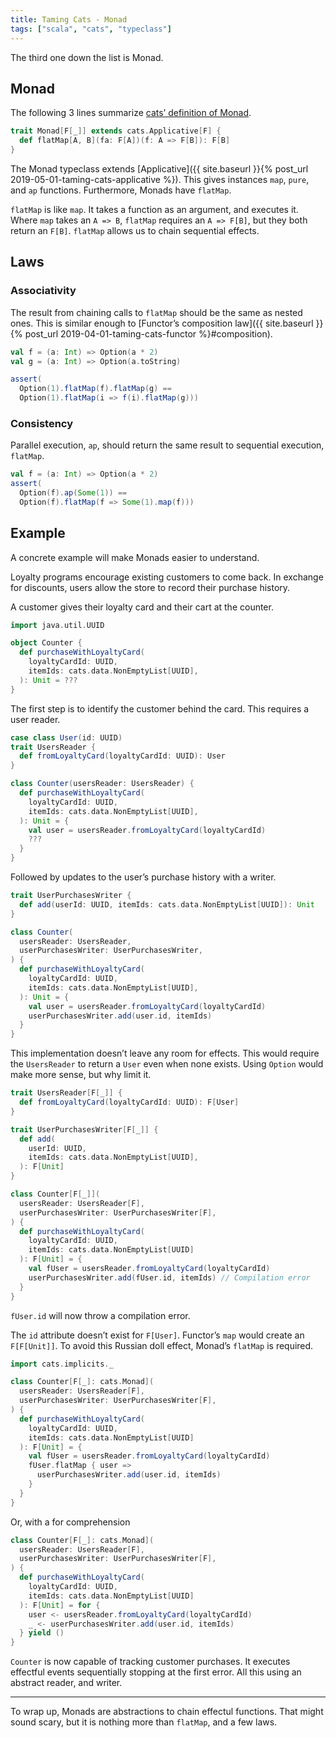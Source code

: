 ```yaml
---
title: Taming Cats - Monad
tags: ["scala", "cats", "typeclass"]
---
```


The third one down the list is Monad.

## Monad
The following 3 lines summarize [cats’ definition of Monad](https://github.com/typelevel/cats/blob/master/core/src/main/scala/cats/Monad.scala).

```scala
trait Monad[F[_]] extends cats.Applicative[F] {
  def flatMap[A, B](fa: F[A])(f: A => F[B]): F[B]
}
```

The Monad typeclass extends [Applicative]({{ site.baseurl }}{% post_url 2019-05-01-taming-cats-applicative %}). This gives instances `map`, `pure`, and `ap` functions. Furthermore, Monads have `flatMap`.

`flatMap` is like `map`. It takes a function as an argument, and executes it. Where `map` takes an `A => B`, `flatMap` requires an `A => F[B]`, but they both return an `F[B]`. `flatMap` allows us to chain sequential effects.

## Laws
### Associativity
The result from chaining calls to `flatMap` should be the same as nested ones. This is similar enough to [Functor’s composition law]({{ site.baseurl }}{% post_url 2019-04-01-taming-cats-functor %}#composition).

```scala
val f = (a: Int) => Option(a * 2)
val g = (a: Int) => Option(a.toString)

assert(
  Option(1).flatMap(f).flatMap(g) ==
  Option(1).flatMap(i => f(i).flatMap(g)))
```

### Consistency
Parallel execution, `ap`, should return the same result to sequential execution, `flatMap`.

```scala
val f = (a: Int) => Option(a * 2)
assert(
  Option(f).ap(Some(1)) ==
  Option(f).flatMap(f => Some(1).map(f)))
```

## Example
A concrete example will make Monads easier to understand.

Loyalty programs encourage existing customers to come back. In exchange for discounts, users allow the store to record their purchase history.

A customer gives their loyalty card and their cart at the counter.

```scala
import java.util.UUID

object Counter {
  def purchaseWithLoyaltyCard(
    loyaltyCardId: UUID,
    itemIds: cats.data.NonEmptyList[UUID],
  ): Unit = ???
}
```

The first step is to identify the customer behind the card. This requires a user reader.

```scala
case class User(id: UUID)
trait UsersReader {
  def fromLoyaltyCard(loyaltyCardId: UUID): User
}

class Counter(usersReader: UsersReader) {
  def purchaseWithLoyaltyCard(
    loyaltyCardId: UUID,
    itemIds: cats.data.NonEmptyList[UUID],
  ): Unit = {
    val user = usersReader.fromLoyaltyCard(loyaltyCardId)
    ???
  }
}
```

Followed by updates to the user’s purchase history with a writer.

```scala
trait UserPurchasesWriter {
  def add(userId: UUID, itemIds: cats.data.NonEmptyList[UUID]): Unit
}

class Counter(
  usersReader: UsersReader,
  userPurchasesWriter: UserPurchasesWriter,
) {
  def purchaseWithLoyaltyCard(
    loyaltyCardId: UUID,
    itemIds: cats.data.NonEmptyList[UUID],
  ): Unit = {
    val user = usersReader.fromLoyaltyCard(loyaltyCardId)
    userPurchasesWriter.add(user.id, itemIds)
  }
}
```

This implementation doesn’t leave any room for effects. This would require the `UsersReader` to return a `User` even when none exists. Using `Option` would make more sense, but why limit it.

```scala
trait UsersReader[F[_]] {
  def fromLoyaltyCard(loyaltyCardId: UUID): F[User]
}

trait UserPurchasesWriter[F[_]] {
  def add(
    userId: UUID,
    itemIds: cats.data.NonEmptyList[UUID],
  ): F[Unit]
}

class Counter[F[_]](
  usersReader: UsersReader[F],
  userPurchasesWriter: UserPurchasesWriter[F],
) {
  def purchaseWithLoyaltyCard(
    loyaltyCardId: UUID,
    itemIds: cats.data.NonEmptyList[UUID]
  ): F[Unit] = {
    val fUser = usersReader.fromLoyaltyCard(loyaltyCardId)
    userPurchasesWriter.add(fUser.id, itemIds) // Compilation error
  }
}
```

`fUser.id` will now throw a compilation error.

The `id` attribute doesn’t exist for `F[User]`. Functor’s `map` would create an `F[F[Unit]]`. To avoid this Russian doll effect, Monad’s `flatMap` is required.

```scala
import cats.implicits._

class Counter[F[_]: cats.Monad](
  usersReader: UsersReader[F],
  userPurchasesWriter: UserPurchasesWriter[F],
) {
  def purchaseWithLoyaltyCard(
    loyaltyCardId: UUID,
    itemIds: cats.data.NonEmptyList[UUID]
  ): F[Unit] = {
    val fUser = usersReader.fromLoyaltyCard(loyaltyCardId)
    fUser.flatMap { user =>
      userPurchasesWriter.add(user.id, itemIds)
    }
  }
}
```

Or, with a for comprehension

```scala
class Counter[F[_]: cats.Monad](
  usersReader: UsersReader[F],
  userPurchasesWriter: UserPurchasesWriter[F],
) {
  def purchaseWithLoyaltyCard(
    loyaltyCardId: UUID,
    itemIds: cats.data.NonEmptyList[UUID]
  ): F[Unit] = for {
    user <- usersReader.fromLoyaltyCard(loyaltyCardId)
    _ <- userPurchasesWriter.add(user.id, itemIds)
  } yield ()
}
```

`Counter` is now capable of tracking customer purchases. It executes effectful events sequentially stopping at the first error. All this using an abstract reader, and writer.

---

To wrap up, Monads are abstractions to chain effectul functions. That might sound scary, but it is nothing more than `flatMap`, and a few laws.
